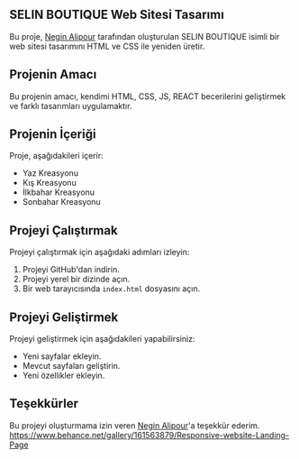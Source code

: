 ## SELIN BOUTIQUE Web Sitesi Tasarımı

Bu proje, [Negin Alipour](https://www.behance.net/neginapr) tarafından oluşturulan SELIN BOUTIQUE isimli bir web sitesi tasarımını HTML ve CSS ile yeniden üretir.

## Projenin Amacı

Bu projenin amacı, kendimi HTML, CSS, JS, REACT becerilerini geliştirmek ve farklı tasarımları uygulamaktır.

## Projenin İçeriği

Proje, aşağıdakileri içerir:

*   Yaz Kreasyonu
*   Kış Kreasyonu
*   İlkbahar Kreasyonu
*   Sonbahar Kreasyonu

## Projeyi Çalıştırmak

Projeyi çalıştırmak için aşağıdaki adımları izleyin:

1.  Projeyi GitHub'dan indirin.
2.  Projeyi yerel bir dizinde açın.
3.  Bir web tarayıcısında `index.html` dosyasını açın.

## Projeyi Geliştirmek

Projeyi geliştirmek için aşağıdakileri yapabilirsiniz:

*   Yeni sayfalar ekleyin.
*   Mevcut sayfaları geliştirin.
*   Yeni özellikler ekleyin.

## Teşekkürler

Bu projeyi oluşturmama izin veren  [Negin Alipour](https://www.behance.net/neginapr)'a teşekkür ederim.
https://www.behance.net/gallery/161563879/Responsive-website-Landing-Page
